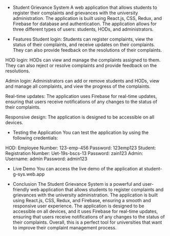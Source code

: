 - Student Grievance System
  A web application that allows students to register their complaints and grievances with the university administration. The application is built using React.js, CSS, Redux, and Firebase for database and authentication. The application allows for three different types of users: students, HODs, and administrators.

- Features
  Student login: Students can register complaints, view the status of their complaints, and receive updates on their complaints. They can also provide feedback on the resolutions of their complaints.

HOD login: HODs can view and manage the complaints assigned to them. They can also reject or resolve complaints and provide feedback on the resolutions.

Admin login: Administrators can add or remove students and HODs, view and manage all complaints, and view the progress of the complaints.

Real-time updates: The application uses Firebase for real-time updates, ensuring that users receive notifications of any changes to the status of their complaints.

Responsive design: The application is designed to be accessible on all devices.

- Testing the Application
  You can test the application by using the following credentials:

HOD:
Employee Number: 123-emp-456
Password: 123emp123
Student:
Registration Number: Uet-19s-bscs-13
Password: zain123
Admin:
Username: admin
Password: admin123

- Live Demo
  You can access the live demo of the application at student-g-sys.web.app

- Conclusion
  The Student Grievance System is a powerful and user-friendly web application that allows students to register complaints and grievances with the university administration. The application is built using React.js, CSS, Redux, and Firebase, ensuring a smooth and responsive user experience. The application is designed to be accessible on all devices, and it uses Firebase for real-time updates, ensuring that users receive notifications of any changes to the status of their complaints. Overall, this is a perfect tool for universities that want to improve their complaint management process.
